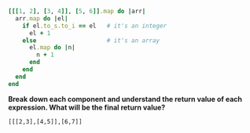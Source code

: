 ```ruby
[[[1, 2], [3, 4]], [5, 6]].map do |arr|
  arr.map do |el|
    if el.to_s.to_i == el   # it's an integer
      el + 1
    else                    # it's an array
      el.map do |n|
        n + 1
      end
    end
  end
end
```

**Break down each component and understand the return value of each expression. What will be the final return value?**

``[[[2,3],[4,5]],[6,7]]``





